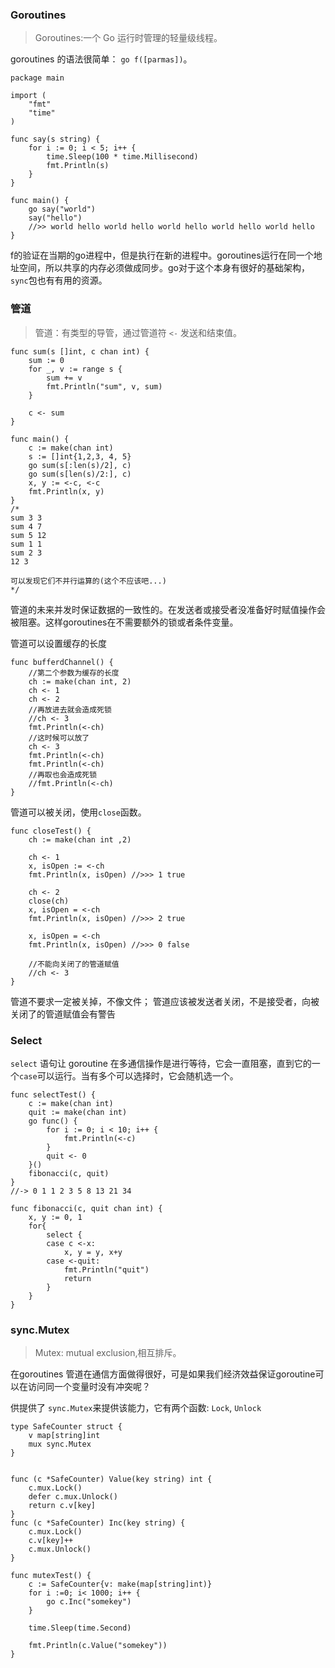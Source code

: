 <!--
author: 刘青
date: 2016-09-05
title: 并发
tags: 
category: golang/doc
status: publish
summary: 
type: translate
source: https://tour.golang.org/concurrency/1
-->

### Goroutines
> Goroutines:一个 Go 运行时管理的轻量级线程。

goroutines 的语法很简单： `go f([parmas])`。
```
package main

import (
    "fmt"
    "time"
)

func say(s string) {
    for i := 0; i < 5; i++ {
        time.Sleep(100 * time.Millisecond)
        fmt.Println(s)  
    }    
}

func main() {
    go say("world") 
    say("hello")   
    //>> world hello world hello world hello world hello world hello
}
```

f的验证在当期的go进程中，但是执行在新的进程中。goroutines运行在同一个地址空间，所以共享的内存必须做成同步。go对于这个本身有很好的基础架构，`sync`包也有有用的资源。

### 管道
> 管道：有类型的导管，通过管道符 `<-` 发送和结束值。

```
func sum(s []int, c chan int) {
    sum := 0
    for _, v := range s {
        sum += v
        fmt.Println("sum", v, sum)
    }    

    c <- sum
}

func main() {
    c := make(chan int)
    s := []int{1,2,3, 4, 5}
    go sum(s[:len(s)/2], c)
    go sum(s[len(s)/2:], c)
    x, y := <-c, <-c
    fmt.Println(x, y)
}
/*
sum 3 3
sum 4 7
sum 5 12
sum 1 1
sum 2 3
12 3

可以发现它们不并行运算的(这个不应该吧...)
*/

```

管道的未来并发时保证数据的一致性的。在发送者或接受者没准备好时赋值操作会被阻塞。这样goroutines在不需要额外的锁或者条件变量。

管道可以设置缓存的长度
```
func bufferdChannel() {
    //第二个参数为缓存的长度
    ch := make(chan int, 2)
    ch <- 1    
    ch <- 2
    //再放进去就会造成死锁
    //ch <- 3
    fmt.Println(<-ch)
    //这时候可以放了
    ch <- 3
    fmt.Println(<-ch)
    fmt.Println(<-ch)
    //再取也会造成死锁
    //fmt.Println(<-ch)
}
```

管道可以被关闭，使用`close`函数。
```
func closeTest() {
    ch := make(chan int ,2)

    ch <- 1
    x, isOpen := <-ch
    fmt.Println(x, isOpen) //>>> 1 true

    ch <- 2
    close(ch)
    x, isOpen = <-ch
    fmt.Println(x, isOpen) //>>> 2 true

    x, isOpen = <-ch
    fmt.Println(x, isOpen) //>>> 0 false

    //不能向关闭了的管道赋值
    //ch <- 3 
}
```

管道不要求一定被关掉，不像文件；
管道应该被发送者关闭，不是接受者，向被关闭了的管道赋值会有警告

### Select
`select` 语句让 goroutine 在多通信操作是进行等待，它会一直阻塞，直到它的一个`case`可以运行。当有多个可以选择时，它会随机选一个。
```
func selectTest() {
    c := make(chan int)
    quit := make(chan int)
    go func() {
        for i := 0; i < 10; i++ {
            fmt.Println(<-c)   
        }
        quit <- 0
    }()
    fibonacci(c, quit)
}
//-> 0 1 1 2 3 5 8 13 21 34

func fibonacci(c, quit chan int) {
    x, y := 0, 1
    for{
        select {
        case c <-x:
            x, y = y, x+y
        case <-quit:
            fmt.Println("quit")
            return    
        }    
    }        
}

```

### sync.Mutex
> Mutex: mutual exclusion,相互排斥。

在goroutines 管道在通信方面做得很好，可是如果我们经济效益保证goroutine可以在访问同一个变量时没有冲突呢？

供提供了 `sync.Mutex`来提供该能力，它有两个函数: `Lock`, `Unlock`
```
type SafeCounter struct {
    v map[string]int
    mux sync.Mutex    
}


func (c *SafeCounter) Value(key string) int {
    c.mux.Lock()
    defer c.mux.Unlock()    
    return c.v[key]
}
func (c *SafeCounter) Inc(key string) {
    c.mux.Lock()
    c.v[key]++
    c.mux.Unlock()    
}

func mutexTest() {
    c := SafeCounter{v: make(map[string]int)}
    for i :=0; i< 1000; i++ {
        go c.Inc("somekey")    
    }

    time.Sleep(time.Second)

    fmt.Println(c.Value("somekey"))
}

```
